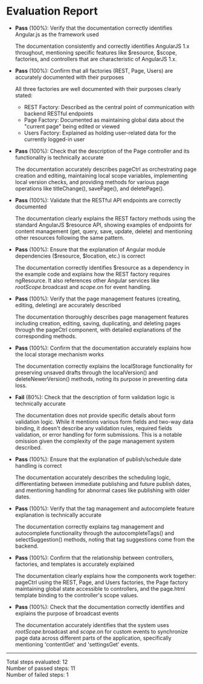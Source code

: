 # Evaluation Report

- **Pass** (100%): Verify that the documentation correctly identifies Angular.js as the framework used
  
  The documentation consistently and correctly identifies AngularJS 1.x throughout, mentioning specific features like $resource, $scope, factories, and controllers that are characteristic of AngularJS 1.x.

- **Pass** (100%): Confirm that all factories (REST, Page, Users) are accurately documented with their purposes
  
  All three factories are well documented with their purposes clearly stated:
  - REST Factory: Described as the central point of communication with backend RESTful endpoints
  - Page Factory: Documented as maintaining global data about the "current page" being edited or viewed
  - Users Factory: Explained as holding user-related data for the currently logged-in user

- **Pass** (100%): Check that the description of the Page controller and its functionality is technically accurate
  
  The documentation accurately describes pageCtrl as orchestrating page creation and editing, maintaining local scope variables, implementing local version checks, and providing methods for various page operations like titleChange(), savePage(), and deletePage().

- **Pass** (100%): Validate that the RESTful API endpoints are correctly documented
  
  The documentation clearly explains the REST factory methods using the standard AngularJS $resource API, showing examples of endpoints for content management (get, query, save, update, delete) and mentioning other resources following the same pattern.

- **Pass** (100%): Ensure that the explanation of Angular module dependencies ($resource, $location, etc.) is correct
  
  The documentation correctly identifies $resource as a dependency in the example code and explains how the REST factory requires ngResource. It also references other Angular services like $rootScope.$broadcast and $scope.$on for event handling.

- **Pass** (100%): Verify that the page management features (creating, editing, deleting) are accurately described
  
  The documentation thoroughly describes page management features including creation, editing, saving, duplicating, and deleting pages through the pageCtrl component, with detailed explanations of the corresponding methods.

- **Pass** (100%): Confirm that the documentation accurately explains how the local storage mechanism works
  
  The documentation correctly explains the localStorage functionality for preserving unsaved drafts through the localVersion() and deleteNewerVersion() methods, noting its purpose in preventing data loss.

- **Fail** (80%): Check that the description of form validation logic is technically accurate
  
  The documentation does not provide specific details about form validation logic. While it mentions various form fields and two-way data binding, it doesn't describe any validation rules, required fields validation, or error handling for form submissions. This is a notable omission given the complexity of the page management system described.

- **Pass** (100%): Ensure that the explanation of publish/schedule date handling is correct
  
  The documentation accurately describes the scheduling logic, differentiating between immediate publishing and future publish dates, and mentioning handling for abnormal cases like publishing with older dates.

- **Pass** (100%): Verify that the tag management and autocomplete feature explanation is technically accurate
  
  The documentation correctly explains tag management and autocomplete functionality through the autocompleteTags() and selectSuggestion() methods, noting that tag suggestions come from the backend.

- **Pass** (100%): Confirm that the relationship between controllers, factories, and templates is accurately explained
  
  The documentation clearly explains how the components work together: pageCtrl using the REST, Page, and Users factories, the Page factory maintaining global state accessible to controllers, and the page.html template binding to the controller's scope values.

- **Pass** (100%): Check that the documentation correctly identifies and explains the purpose of broadcast events
  
  The documentation accurately identifies that the system uses $rootScope.$broadcast and $scope.$on for custom events to synchronize page data across different parts of the application, specifically mentioning 'contentGet' and 'settingsGet' events.

---

Total steps evaluated: 12  
Number of passed steps: 11  
Number of failed steps: 1